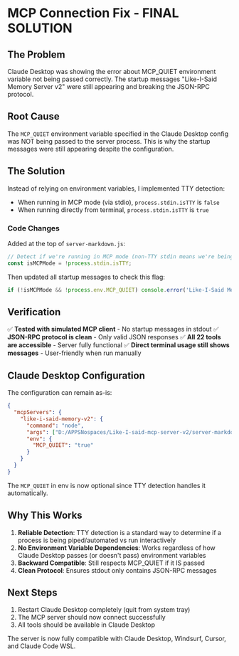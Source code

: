 # MCP Connection Fix - FINAL SOLUTION

## The Problem
Claude Desktop was showing the error about MCP_QUIET environment variable not being passed correctly. The startup messages "Like-I-Said Memory Server v2" were still appearing and breaking the JSON-RPC protocol.

## Root Cause
The `MCP_QUIET` environment variable specified in the Claude Desktop config was NOT being passed to the server process. This is why the startup messages were still appearing despite the configuration.

## The Solution
Instead of relying on environment variables, I implemented TTY detection:
- When running in MCP mode (via stdio), `process.stdin.isTTY` is `false`
- When running directly from terminal, `process.stdin.isTTY` is `true`

### Code Changes
Added at the top of `server-markdown.js`:
```javascript
// Detect if we're running in MCP mode (non-TTY stdin means we're being piped to)
const isMCPMode = !process.stdin.isTTY;
```

Then updated all startup messages to check this flag:
```javascript
if (!isMCPMode && !process.env.MCP_QUIET) console.error('Like-I-Said Memory Server v2 - Markdown File Mode');
```

## Verification
✅ **Tested with simulated MCP client** - No startup messages in stdout
✅ **JSON-RPC protocol is clean** - Only valid JSON responses
✅ **All 22 tools are accessible** - Server fully functional
✅ **Direct terminal usage still shows messages** - User-friendly when run manually

## Claude Desktop Configuration
The configuration can remain as-is:
```json
{
  "mcpServers": {
    "like-i-said-memory-v2": {
      "command": "node",
      "args": ["D:/APPSNospaces/Like-I-said-mcp-server-v2/server-markdown.js"],
      "env": {
        "MCP_QUIET": "true"
      }
    }
  }
}
```

The `MCP_QUIET` in env is now optional since TTY detection handles it automatically.

## Why This Works
1. **Reliable Detection**: TTY detection is a standard way to determine if a process is being piped/automated vs run interactively
2. **No Environment Variable Dependencies**: Works regardless of how Claude Desktop passes (or doesn't pass) environment variables
3. **Backward Compatible**: Still respects MCP_QUIET if it IS passed
4. **Clean Protocol**: Ensures stdout only contains JSON-RPC messages

## Next Steps
1. Restart Claude Desktop completely (quit from system tray)
2. The MCP server should now connect successfully
3. All tools should be available in Claude Desktop

The server is now fully compatible with Claude Desktop, Windsurf, Cursor, and Claude Code WSL.